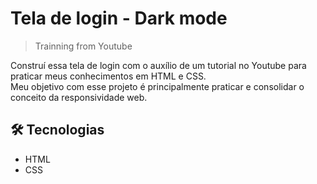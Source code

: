 # Tela de login - Dark mode 

> Trainning from Youtube

Construí essa tela de login com o auxílio de um tutorial no Youtube para praticar meus conhecimentos em HTML e CSS.                                                                  
Meu objetivo com esse projeto é principalmente praticar e consolidar o conceito da responsividade web.

## 🛠️ Tecnologias

- HTML
- CSS
